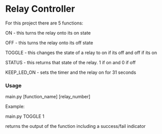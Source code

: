 # Relay Controller

For this project there are 5 functions:



ON - this turns the relay onto its on state

OFF - this turns the relay onto its off state

TOGGLE - this changes the state of a relay to on if its off and off if its on

STATUS - this returns that state of the relay. 1 if on and 0 if off

KEEP_LED_ON - sets the timer and the relay on for 31 seconds



### Usage

main.py [function_name] [relay_number]

Example: 

main.py TOGGLE 1

returns the output of the function including a success/fail indicator 
